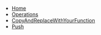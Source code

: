 <!-- docs/CopyAndReplaceWithYourFunction/_sidebar.md -->

* [Home](/)
* [Operations](/op/)
* [CopyAndReplaceWithYourFunction](/op/CopyAndReplaceWithYourFunction/)
* [Push](/push/)